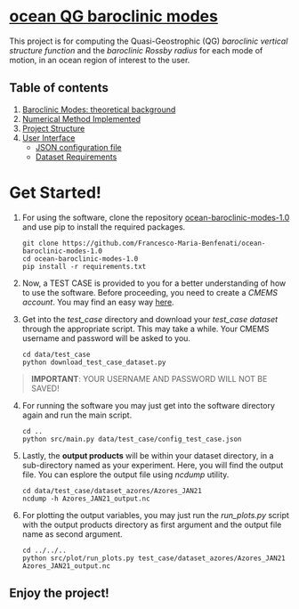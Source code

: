 ﻿# [ocean QG baroclinic modes](https://github.com/Francesco-Maria-Benfenati/qgbaroclinic)

This project is for computing the Quasi-Geostrophic (QG) *baroclinic vertical structure function* and the *baroclinic Rossby radius* for  each mode of motion, in an ocean region of interest to the user.

## Table of contents
1. [Baroclinic Modes: theoretical background](https://github.com/Francesco-Maria-Benfenati/ocean-baroclinic-modes-1.0/blob/main/doc/theoretical_background.md)
2. [Numerical Method Implemented](https://github.com/Francesco-Maria-Benfenati/ocean-baroclinic-modes-1.0/blob/main/doc/numerical_method.md)
3. [Project Structure](https://github.com/Francesco-Maria-Benfenati/ocean-baroclinic-modes-1.0/blob/main/doc/project_structure.md)
4. [User Interface](https://github.com/Francesco-Maria-Benfenati/ocean-baroclinic-modes-1.0/blob/main/doc/user_interface.md)
	- [JSON configuration file](https://github.com/Francesco-Maria-Benfenati/ocean-baroclinic-modes-1.0/blob/main/doc/user_interface.md#json-configuration-file)
	- [Dataset Requirements](https://github.com/Francesco-Maria-Benfenati/ocean-baroclinic-modes-1.0/blob/main/doc/user_interface.md#dataset-requirements)

# Get Started!

1. For using the software, clone the repository [ocean-baroclinic-modes-1.0](https://github.com/Francesco-Maria-Benfenati/ocean-baroclinic-modes-1.0)  and use pip to install the required packages.

	```
	git clone https://github.com/Francesco-Maria-Benfenati/ocean-baroclinic-modes-1.0
	cd ocean-baroclinic-modes-1.0
	pip install -r requirements.txt
	```

2. Now, a TEST CASE is provided to you for a better understanding of how to use the software. Before proceeding, you need to create a *CMEMS account*. You may find an easy way [here](https://resources.marine.copernicus.eu/registration-form).
3.  Get into the *test_case* directory and download your *test_case dataset* through the appropriate script. This may take a while. Your CMEMS username and password will be asked to you.
	```
	cd data/test_case
	python download_test_case_dataset.py
	```
>**IMPORTANT**: YOUR USERNAME AND PASSWORD WILL NOT BE SAVED!
4. For running the software you may just get into the software directory again and run the main script.
	```
	cd ..
	python src/main.py data/test_case/config_test_case.json
	```
5. Lastly, the **output products** will be within your dataset directory, in a sub-directory named as your experiment. Here, you will find the output file. You can esplore the output file using *ncdump* utility.
	```
	cd data/test_case/dataset_azores/Azores_JAN21
	ncdump -h Azores_JAN21_output.nc
	```
6. For plotting the output variables, you may just run the _run_plots.py_ script with the output products directory as first argument and the output file name as second argument.
	```
	cd ../../..
	python src/plot/run_plots.py test_case/dataset_azores/Azores_JAN21 Azores_JAN21_output.nc
	```
## Enjoy the project!
